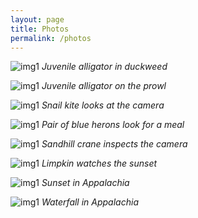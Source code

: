 ```yaml
---
layout: page
title: Photos
permalink: /photos
---
```


![img1](/../assets/img/IMG_1601.jpg?raw=true)
*Juvenile alligator in duckweed*

![img1](/../assets/img/IMG_1885.jpg?raw=true)
*Juvenile alligator on the prowl*

![img1](/../assets/img/IMG_1928.jpg?raw=true)
*Snail kite looks at the camera*

![img1](/../assets/img/IMG_2101.jpg?raw=true)
*Pair of blue herons look for a meal*

![img1](/../assets/img/IMG_2667.jpg?raw=true)
*Sandhill crane inspects the camera*

![img1](/../assets/img/IMG_2167.jpg?raw=true)
*Limpkin watches the sunset*

![img1](/../assets/img/IMG_6396.jpg?raw=true)
*Sunset in Appalachia*

![img1](/../assets/img/IMG_6390.jpg?raw=true)
*Waterfall in Appalachia*

